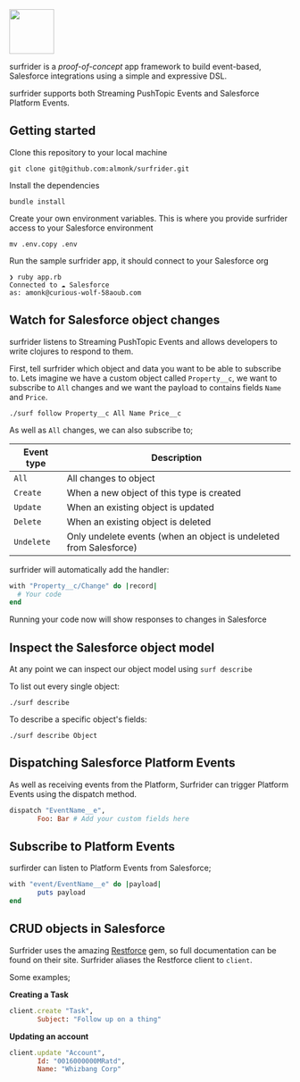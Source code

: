 <img src="https://user-images.githubusercontent.com/51724/96977958-b760c100-1515-11eb-9457-7b70a125f29b.png" height="80"/>


surfrider is a *proof-of-concept* app framework to build event-based, Salesforce integrations using a simple and expressive DSL.

surfrider supports both Streaming PushTopic Events and Salesforce Platform Events.

## Getting started
Clone this repository to your local machine

`git clone git@github.com:almonk/surfrider.git`

Install the dependencies

`bundle install`

Create your own environment variables. This is where you provide surfrider access to your Salesforce environment

`mv .env.copy .env`

Run the sample surfrider app, it should connect to your Salesforce org

```
❯ ruby app.rb
Connected to ☁️ Salesforce
as: amonk@curious-wolf-58aoub.com
```

## Watch for Salesforce object changes

surfrider listens to Streaming PushTopic Events and allows developers to write clojures to respond to them.

First, tell surfrider which object and data you want to be able to subscribe to. Lets imagine we have a custom object called `Property__c`, we want to subscribe to `All` changes and we want the payload to contains fields `Name` and `Price`.

```
./surf follow Property__c All Name Price__c
```

As well as `All` changes, we can also subscribe to;

| Event type | Description                                                        |
|------------|--------------------------------------------------------------------|
| `All`        | All changes to object                                              |
| `Create`     | When a new object of this type is created                          |
| `Update`     | When an existing object is updated                                 |
| `Delete`     | When an existing object is deleted                                 |
| `Undelete`   | Only undelete events (when an object is undeleted from Salesforce) |



surfrider will automatically add the handler:

```ruby
with "Property__c/Change" do |record|
  # Your code
end
```

Running your code now will show responses to changes in Salesforce

## Inspect the Salesforce object model
At any point we can inspect our object model using `surf describe`

To list out every single object:

```
./surf describe
```

To describe a specific object's fields:

```
./surf describe Object
```

## Dispatching Salesforce Platform Events

As well as receiving events from the Platform, Surfrider can trigger Platform Events using the dispatch method.

```ruby
dispatch "EventName__e",
       Foo: Bar # Add your custom fields here
```

## Subscribe to Platform Events

surfirder can listen to Platform Events from Salesforce;

```ruby
with "event/EventName__e" do |payload|
       puts payload
end
```

## CRUD objects in Salesforce
 
Surfrider uses the amazing [Restforce](https://github.com/restforce/restforce) gem, so full documentation can be found on their site. Surfrider aliases the Restforce client to `client`.

Some examples;

**Creating a Task**

```ruby
client.create "Task",
       Subject: "Follow up on a thing"
```

**Updating an account**

```ruby
client.update "Account",
       Id: "0016000000MRatd",
       Name: "Whizbang Corp"
```
